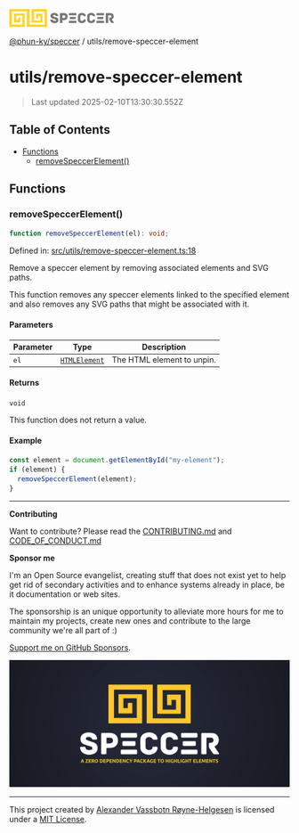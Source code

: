 <div>
  <img alt="SPECCER logo" src="https://raw.githubusercontent.com/phun-ky/speccer/main/public/logo-speccer-horizontal-colored-package.svg?raw=true" style="max-height:32px;" />
</div>

[@phun-ky/speccer](../README.md) / utils/remove-speccer-element

# utils/remove-speccer-element

> Last updated 2025-02-10T13:30:30.552Z

## Table of Contents

- [Functions](#functions)
  - [removeSpeccerElement()](#removespeccerelement)

## Functions

### removeSpeccerElement()

```ts
function removeSpeccerElement(el): void;
```

Defined in: [src/utils/remove-speccer-element.ts:18](https://github.com/phun-ky/speccer/blob/main/src/utils/remove-speccer-element.ts#L18)

Remove a speccer element by removing associated elements and SVG paths.

This function removes any speccer elements linked to the specified element and
also removes any SVG paths that might be associated with it.

#### Parameters

| Parameter | Type                                                                    | Description                |
| --------- | ----------------------------------------------------------------------- | -------------------------- |
| `el`      | [`HTMLElement`](https://developer.mozilla.org/docs/Web/API/HTMLElement) | The HTML element to unpin. |

#### Returns

`void`

This function does not return a value.

#### Example

```ts
const element = document.getElementById("my-element");
if (element) {
  removeSpeccerElement(element);
}
```

---

**Contributing**

Want to contribute? Please read the [CONTRIBUTING.md](https://github.com/phun-ky/speccer/blob/main/CONTRIBUTING.md) and [CODE_OF_CONDUCT.md](https://github.com/phun-ky/speccer/blob/main/CODE_OF_CONDUCT.md)

**Sponsor me**

I'm an Open Source evangelist, creating stuff that does not exist yet to help get rid of secondary activities and to enhance systems already in place, be it documentation or web sites.

The sponsorship is an unique opportunity to alleviate more hours for me to maintain my projects, create new ones and contribute to the large community we're all part of :)

[Support me on GitHub Sponsors](https://github.com/sponsors/phun-ky).

![Speccer banner, with logo and slogan: A zero dependency package to annotate or highlight elements](https://github.com/phun-ky/speccer/blob/main/public/speccer-banner.png?raw=true)

---

This project created by [Alexander Vassbotn Røyne-Helgesen](http://phun-ky.net) is licensed under a [MIT License](https://choosealicense.com/licenses/mit/).
